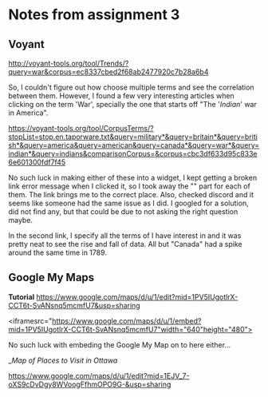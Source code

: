 # Notes from assignment 3

## Voyant

http://voyant-tools.org/tool/Trends/?query=war&corpus=ec8337cbed2f68ab2477920c7b28a6b4

So, I couldn't figure out how choose multiple terms and see the correlation between them. However, I found a few very interesting articles when clicking on the term 'War', specially the one that starts off "The '_Indian_' war in America".


https://voyant-tools.org/tool/CorpusTerms/?stopList=stop.en.taporware.txt&query=military*&query=britain*&query=british*&query=america&query=american&query=canada*&query=war*&query=indian*&query=indians&comparisonCorpus=&corpus=cbc3df633d95c833e6e601300fdf7f45

No such luck in making either of these into a widget, I kept getting a broken link error message when I clicked it, so I took away the "<frame>" part for each of them. The link brings me to the correct place. Also, checked discord and it seems like someone had the same issue as I did. I googled for a solution, did not find any, but that could be due to not asking the right question maybe.

In the second link, I specify all the terms of I have interest in and it was pretty neat to see the rise and fall of data. All but "Canada" had a spike around the same time in 1789.

## Google My Maps

__Tutorial__
https://www.google.com/maps/d/u/1/edit?mid=1PV5IUgotlrX-CCT6t-SvANsnq5mcmfU7&usp=sharing

<iframesrc="https://www.google.com/maps/d/u/1/embed?mid=1PV5IUgotlrX-CCT6t-SvANsnq5mcmfU7"width="640"height="480"></iframe>

No such luck with embeding the Google My Map on to here either...

__Map of Places to Visit in Ottawa_

https://www.google.com/maps/d/u/1/edit?mid=1EJV_7-oXS9cDvDgy8WVoogFfhmOPO9G-&usp=sharing
